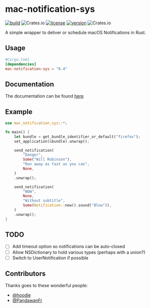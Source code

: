 # mac-notification-sys

[![build](https://img.shields.io/github/workflow/status/h4llow3En/mac-notification-sys/Continuous%20Integration)](https://github.com/h4llow3En/mac-notification-sys/actions?query=workflow%3A"Continuous+Integration")
![Crates.io](https://img.shields.io/badge/platform-macOS-lightgrey?style=flat-square)
[![license](https://img.shields.io/crates/l/mac-notification-sys?style=flat-square)](https://crates.io/crates/mac-notification-sys/)
[![version](https://img.shields.io/crates/v/mac-notification-sys?style=flat-square)](https://crates.io/crates/mac-notification-sys/)
![Crates.io](https://img.shields.io/crates/d/mac-notification-sys?style=flat-square)


A simple wrapper to deliver or schedule macOS Notifications in Rust.

## Usage

```toml
#Cargo.toml
[dependencies]
mac-notification-sys = "0.4"
```

## Documentation

The documentation can be found [here](https://h4llow3en.github.io/mac-notification-sys/mac_notification_sys/)

## Example

```rust
use mac_notification_sys::*;

fn main() {
    let bundle = get_bundle_identifier_or_default("firefox");
    set_application(&bundle).unwrap();

    send_notification(
        "Danger",
        Some("Will Robinson"),
        "Run away as fast as you can",
        None,
    )
    .unwrap();

    send_notification(
        "NOW",
        None,
        "Without subtitle",
        Some(Notification::new().sound("Blow")),
    )
    .unwrap();
}

```

## TODO

- [ ] Add timeout option so notifications can be auto-closed
- [ ] Allow NSDictionary to hold various types (perhaps with a union?)
- [ ] Switch to UserNotification if possible

## Contributors

 Thanks goes to these wonderful people:
 - [@hoodie](https://github.com/hoodie)
 - [@PandawanFr](https://github.com/PandawanFr)
